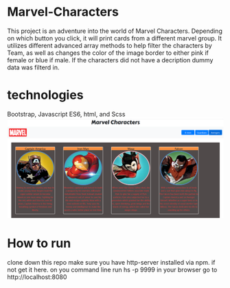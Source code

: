 # Marvel-Characters
 This project is an adventure into the world of Marvel Characters. Depending on which button you click, it will 
 print cards from a different marvel group. It utilizes different advanced array methods to help filter the characters by Team, as well as changes the color of the image border to either pink if female or blue if male. If the characters did not have a decription dummy data was filterd in.
 # technologies
 Bootstrap, Javascript ES6, html, and Scss 
![image](https://github.com/Dylan-Trevor-Rowe/Marvel-Characters2/blob/master/src/images/marvel%20README%202.png)
# How to run
clone down this repo
make sure you have http-server installed via npm. if not get it here.
on you command line run hs -p 9999
in your browser go to http://localhost:8080

